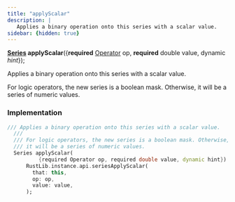 ```yaml
---
title: "applyScalar"
description: |
   Applies a binary operation onto this series with a scalar value.
sidebar: {hidden: true}
---
```

<span class="dart-code"><strong>[Series] applyScalar</strong>({<span class="nobr"><strong>required</strong> [Operator] op</span>, <span class="nobr"><strong>required</strong> double value</span>, <span class="nobr">dynamic <i>hint</i></span>});</span>

 Applies a binary operation onto this series with a scalar value.

 For logic operators, the new series is a boolean mask. Otherwise,
 it will be a series of numeric values.
### Implementation
```dart
/// Applies a binary operation onto this series with a scalar value.
  ///
  /// For logic operators, the new series is a boolean mask. Otherwise,
  /// it will be a series of numeric values.
  Series applyScalar(
          {required Operator op, required double value, dynamic hint}) =>
      RustLib.instance.api.seriesApplyScalar(
        that: this,
        op: op,
        value: value,
      );
```

[Series]: /reference/classes/series
[Operator]: /reference/enums/operator
[dynamic]: #